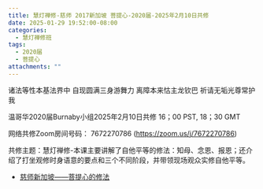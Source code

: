 ```yaml
---
title: 慧灯禅修-慈师 2017新加坡 菩提心-2020届-2025年2月10日共修
date: 2025-01-29 19:52:00-08:00
categories:
  - 慧灯禅修班
tags:
  - 2020届
  - 菩提心
attachments: ""
---
```

诸法等性本基法界中 自现圆满三身游舞力
离障本来怙主龙钦巴 祈请无垢光尊常护我

温哥华2020届Burnaby小组2025年2月10日共修
16；00 PST, 18；30 GMT

网络共修Zoom房间号码： 7672270786 (<https://zoom.us/j/7672270786>)

共修主题：慧灯禅修-本课主要讲解了自他平等的修法：知母、念恩、报恩；还介绍了打坐观修时身语意的要点和三个不同阶段，并带领现场观众实修自他平等。

* [慈师新加坡——菩提心的修法](https://www.fohuifayu.com/index.php/huideng-jiangtang/huanqiu-xilie/xin-jia-po/1823-l17019)







